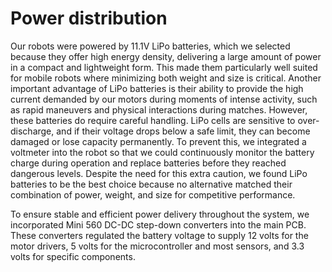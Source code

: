 # Power distribution

Our robots were powered by 11.1V LiPo batteries, which we selected because they offer high energy density, delivering a large amount of power in a compact and lightweight form. This made them particularly well suited for mobile robots where minimizing both weight and size is critical. Another important advantage of LiPo batteries is their ability to provide the high current demanded by our motors during moments of intense activity, such as rapid maneuvers and physical interactions during matches. However, these batteries do require careful handling. LiPo cells are sensitive to over-discharge, and if their voltage drops below a safe limit, they can become damaged or lose capacity permanently. To prevent this, we integrated a voltmeter into the robot so that we could continuously monitor the battery charge during operation and replace batteries before they reached dangerous levels. Despite the need for this extra caution, we found LiPo batteries to be the best choice because no alternative matched their combination of power, weight, and size for competitive performance.

To ensure stable and efficient power delivery throughout the system, we incorporated Mini 560 DC-DC step-down converters into the main PCB. These converters regulated the battery voltage to supply 12 volts for the motor drivers, 5 volts for the microcontroller and most sensors, and 3.3 volts for specific components.
